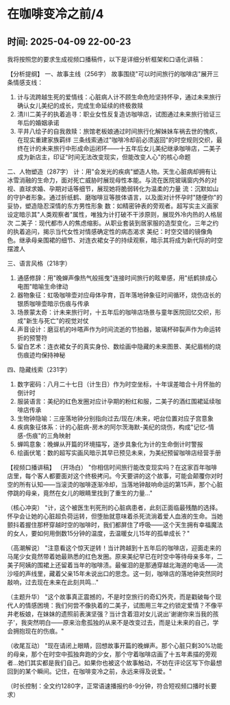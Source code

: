 # 在咖啡变冷之前/4

## 时间: 2025-04-09 22-00-23

我将按照您的要求生成视频口播稿件，以下是详细分析框架和口语化讲稿：

【分析提纲】
一、故事主线（256字）
故事围绕"可以时间旅行的咖啡店"展开三条情感支线：
1. 计与流跨越生死的爱情线：心脏病人计不顾生命危险坚持怀孕，通过未来旅行确认女儿美纪的成长，完成生命延续的终极救赎
2. 清川二美子的执着追寻：职业女性反复造访咖啡店，试图通过未来旅行验证三年后的婚姻承诺
3. 平井八绘子的自我救赎：旅馆老板娘通过时间旅行化解妹妹车祸去世的愧疚，在现实重建家族羁绊
三条线索通过"咖啡冷却前必须返回"的时空规则交织，最终在计的未来旅行中形成命运闭环——十五年后女儿美纪继承咖啡店，二美子成为新店主，印证"时间无法改变现实，但能改变人心"的核心命题

二、人物塑造（287字）
计：用"会发光的疾病"塑造人物。天生心脏病却拥有让冰雪消融的生命力，面对死亡威胁时展现母性本能。与流在医院玻璃窗内外的对视、直球求婚、孕期对话等细节，展现她将脆弱转化为温柔的力量
流：沉默如山的守护者形象。通过折纸鹤、磨咖啡豆等肢体语言，以及面对计怀孕时"随便你"的妥协，塑造隐忍深情的东方男性形象
数：如精密钟表的旁观者。超写实主义画家设定暗示其"人类观察者"属性，唯独为计打破不干涉原则，展现外冷内热的人格层次
二美子：现代都市人的焦虑缩影。从职业套装到居家服的造型变化，三年之约的执着追问，揭示当代女性对情感确定性的病态渴求
美纪：时空交错的镜像角色。继承母亲围裙的细节、对连衣裙女子的持续观察，暗示其将成为新代际的时空摆渡人

三、语言风格（218字）
1. 通感修辞：用"晚蝉声像热气般摇曳"连接时间旅行的眩晕感，用"纸鹤排成心电图"暗喻生命律动
2. 器物象征：虹吸咖啡壶对应母体孕育，百年落地钟象征时间循环，烧伤店长的银质咖啡壶暗示伤痕与传承
3. 场景蒙太奇：计未来旅行时，十五年后的咖啡店场景与童年医院回忆交织，形成"新生与死亡"的视觉对仗
4. 声音设计：磨豆机的咔嗒声作为时间流逝的节拍器，玻璃杯碎裂声作为命运转折的预警符
5. 留白艺术：连衣裙女子的真实身份、数绘画中隐藏的未来图景、美纪眉梢的烧伤痕迹均保持神秘

四、隐藏线索（231字）
1. 数字密码：八月二十七日（计生日）作为时空坐标，十年误差暗合十月怀胎的倒计时
2. 服装语言：美纪的红色发圈对应计孕期的粉红和服，二美子的酒红围裙延续咖啡店传承
3. 生物钟隐喻：三座落地钟分别指向过去/现在/未来，吧台位置对应子宫意象
4. 疾病象征体系：计的心脏病-房木的阿尔茨海默-美纪的烧伤，构成"记忆-情感-伤痕"的三角映射
5. 蝉鸣意象：晚蝉从开篇的环境描写，逐步具象化为计的生命倒计时警报
6. 绘画伏笔：数的超写实画风暗示其早已预见未来，为美纪预留咖啡店经营手册

【视频口播讲稿】
（开场白）
"你相信时间旅行能改变现实吗？在这家百年咖啡店里，每个客人都要面对这个终极拷问。今天要讲的这个故事，可能会颠覆你对时空的所有认知——当滚烫的咖啡逐渐冷却，当落地钟敲响命运的第15声，那个心脏停跳的母亲，竟然在女儿的眼睛里找到了重生的力量..."

（核心冲突）
"计，这个被医生判死刑的心脏病患者，此刻正面临最残酷的选择。怀孕会让她的心脏超负荷运转，但堕胎就意味着杀死流淌着爱人血液的生命。当她颤抖着握住那杯穿越时空的咖啡时，我们都屏住了呼吸——这个天生拥有幸福魔法的女人，要如何用倒数15分钟的温度，去温暖女儿15年的孤单成长？"

（高潮解说）
"注意看这个惊天逆转！当计跨越到十五年后的咖啡店，迎面走来的马尾少女竟然带着她最熟悉的红色发圈。原来美纪早已在时空中等待母亲多年，二美子阿姨的围裙上还留着当年的咖啡渍。最催泪的是那通穿越北海道的电话——流沙哑的声线里，藏着父亲15年未说出口的思念。这一刻，咖啡店的落地钟突然同时敲响，过去现在未来在此刻共鸣..."

（主题升华）
"这个故事真正震撼的，不是时空旅行的奇幻外壳，而是戳破每个现代人的情感困境：我们何尝不像执着的二美子，试图用三年之约锁定爱情？不像平井老板娘，在妹妹的遗照前表演坚强？当计含着泪对女儿说出'谢谢你来当我的孩子'，我突然明白——原来治愈孤独的从来不是改变过去，而是让未来的自己，学会拥抱现在的伤痕。" 

（收尾互动）
"现在请闭上眼睛，回想故事开篇的晚蝉声。那个心脏只剩30%功能的母亲，那个在时空中孤独奔跑的少女，那个守着咖啡店画了十五年素描的旁观者...她们其实都是我们自己。如果你也被这个故事触动，不妨在评论区写下你最想回到的某个瞬间。记住，在咖啡变冷之前，永远来得及说爱。" 

（时长控制：全文约1280字，正常语速播报约8-9分钟，符合短视频口播时长要求）